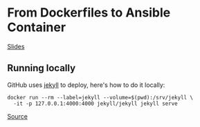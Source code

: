 # From Dockerfiles to Ansible Container

[Slides](https://tomastomecek.github.io/ansiblefest2017-talk/#3)

## Running locally

GitHub uses [jekyll](https://github.com/jekyll/jekyll) to deploy, here's how to do it locally:

```
docker run --rm --label=jekyll --volume=$(pwd):/srv/jekyll \
  -it -p 127.0.0.1:4000:4000 jekyll/jekyll jekyll serve
```

[Source](https://github.com/jekyll/docker/wiki/Usage:-Running)
